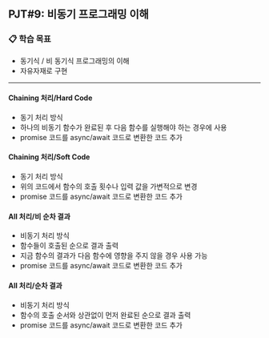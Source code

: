 ## PJT#9: 비동기 프로그래밍 이해

### 📋 학습 목표

- 동기식 / 비 동기식 프로그래밍의 이해
- 자유자재로 구현
  <br>

---

#### Chaining 처리/Hard Code

- 동기 처리 방식
- 하나의 비동기 함수가 완료된 후 다음 함수를 실행해야 하는 경우에 사용
- promise 코드를 async/await 코드로 변환한 코드 추가

#### Chaining 처리/Soft Code

- 동기 처리 방식
- 위의 코드에서 함수의 호출 횟수나 입력 값을 가변적으로 변경
- promise 코드를 async/await 코드로 변환한 코드 추가

#### All 처리/비 순차 결과

- 비동기 처리 방식
- 함수들이 호출된 순으로 결과 출력
- 지금 함수의 결과가 다음 함수에 영향을 주지 않을 경우 사용 가능
- promise 코드를 async/await 코드로 변환한 코드 추가

#### All 처리/순차 결과

- 비동기 처리 방식
- 함수의 호출 순서와 상관없이 먼저 완료된 순으로 결과 출력
- promise 코드를 async/await 코드로 변환한 코드 추가
